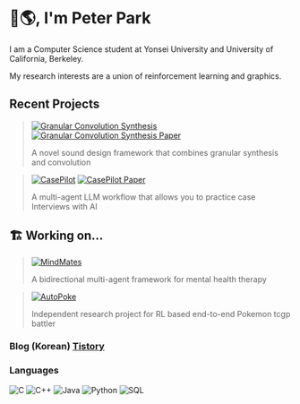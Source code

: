 # 👋🌎, I'm Peter Park
I am a Computer Science student at Yonsei University and University of California, Berkeley.

My research interests are a union of reinforcement learning and graphics.

## Recent Projects
> [![Granular Convolution Synthesis](https://img.shields.io/badge/-🎛️&nbsp;Granular_Convolution_Synthesis-000000?style=flat)](https://github.com/P11co/granular_convolution_synthesis) [![Granular Convolution Synthesis Paper](https://img.shields.io/badge/-📜&nbsp;_GCS_Paper-000000?style=flat)](https://github.com/P11co/granular_convolution_synthesis/blob/main/introduction_to_gcs.pdf)
>
> A novel sound design framework that combines granular synthesis and convolution

> [![CasePilot](https://img.shields.io/badge/-🧑‍✈️&nbsp;CasePilot:_Your_Personal_Interviewer-000000?style=flat)](https://github.com/Max-vS/CS194-project) [![CasePilot Paper](https://img.shields.io/badge/-📜&nbsp;_CasePilot_Paper-000000?style=flat)](https://drive.google.com/file/d/1Ix9MsBQQIw_PRpVYtthHxPRyUvQAsff7/view?usp=sharing)
>
> [//]: #[![CasePilot](https://img.shields.io/badge/-📜&nbsp;CasePilot_Paper-000000?style=flat)](https://github.com/Max-vS/CS194-project)
>
> A multi-agent LLM workflow that allows you to practice case Interviews with AI

## 🏗️ Working on...
> [![MindMates](https://img.shields.io/badge/-🧠&nbsp;MindMates-000000?style=flat)](https://github.com/P11co/cs194-280)
>
> A bidirectional multi-agent framework for mental health therapy

> [![AutoPoke](https://img.shields.io/badge/-♣️&nbsp;AutoPoke-000000?style=flat)](https://github.com/P11co/pokemon_tcgp)
> 
> Independent research project for RL based end-to-end Pokemon tcgp battler

### Blog (Korean) [Tistory](https://piico.tistory.com/)

###

### Languages
![C](https://img.shields.io/badge/-C-000000?style=flat&logo=C)
![C++](https://img.shields.io/badge/-C++-000000?style=flat&logo=C%2B%2B&logoColor=00599C)
![Java](https://img.shields.io/badge/-Java-000000?style=flat&logo=Java&logoColor=007396)
![Python](https://img.shields.io/badge/-Python-000000?style=flat&logo=python)
![SQL](https://img.shields.io/badge/-SQL-000000?style=flat&logo=MySQL)


